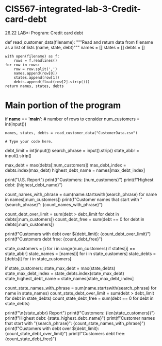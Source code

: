 # CIS567-integrated-lab-3-Credit-card-debt
26.22 LAB*: Program: Credit card debt

def read_customer_data(filename):
    """Read and return data from filename as a list of lists (name, state, debt)"""
    names = []
    states = []
    debts = []

    with open(filename) as f:
        rows = f.readlines()
    for row in rows:
        row = row.split(',')
        names.append(row[0])
        states.append(row[1])
        debts.append(float(row[2].strip()))
    return names, states, debts

# Main portion of the program
if __name__ == '__main__':
    # number of rows to consider
    num_customers = int(input())

    names, states, debts = read_customer_data("CustomerData.csv")

    # Type your code here.
    
debt_limit = int(input())
search_phrase = input().strip()
state_abbr = input().strip()

max_debt = max(debts[:num_customers])
max_debt_index = debts.index(max_debt)
highest_debt_name = names[max_debt_index]

print("U.S. Report")
print(f"Customers: {num_customers}")
print(f"Highest debt: {highest_debt_name}")

count_names_with_phrase = sum(name.startswith(search_phrase) for name in names[:num_customers])
print(f"Customer names that start with \"{search_phrase}\": {count_names_with_phrase}")

count_debt_over_limit = sum(debt > debt_limit for debt in debts[:num_customers])
count_debt_free = sum(debt == 0 for debt in debts[:num_customers])

print(f"Customers with debt over ${debt_limit}: {count_debt_over_limit}")
print(f"Customers debt free: {count_debt_free}")

state_customers = [i for i in range(num_customers) if states[i] == state_abbr]
state_names = [names[i] for i in state_customers]
state_debts = [debts[i] for i in state_customers]

if state_customers:
    state_max_debt = max(state_debts)
    state_max_debt_index = state_debts.index(state_max_debt)
    state_highest_debt_name = state_names[state_max_debt_index]

count_state_names_with_phrase = sum(name.startswith(search_phrase) for name in state_names)
count_state_debt_over_limit = sum(debt > debt_limit for debt in state_debts)
count_state_debt_free = sum(debt == 0 for debt in state_debts)

print(f"\n{state_abbr} Report")
print(f"Customers: {len(state_customers)}")
print(f"Highest debt: {state_highest_debt_name}")
print(f"Customer names that start with \"{search_phrase}\": {count_state_names_with_phrase}")
print(f"Customers with debt over ${debt_limit}: {count_state_debt_over_limit}")
print(f"Customers debt free: {count_state_debt_free}")
    


